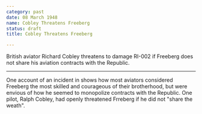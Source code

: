 ```yaml
---
category: past
date: 08 March 1948
name: Cobley Threatens Freeberg
status: draft
title: Cobley Threatens Freeberg

---
```

British aviator Richard Cobley threatens to damage RI-002 if Freeberg does not share his aviation contracts with the Republic.

------

One account of an incident in  shows how most aviators considered Freeberg the most skilled and courageous of their brotherhood, but were envious of how he seemed to monopolize contracts with the Republic. One pilot, Ralph Cobley, had openly threatened Frreberg if he did not "share the weath". 
